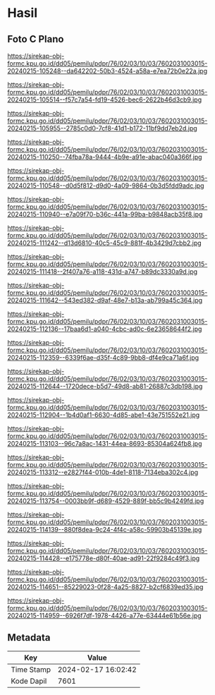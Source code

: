 # Hasil

## Foto C Plano

https://sirekap-obj-formc.kpu.go.id/dd05/pemilu/pdpr/76/02/03/10/03/7602031003015-20240215-105248--da642202-50b3-4524-a58a-e7ea72b0e22a.jpg

https://sirekap-obj-formc.kpu.go.id/dd05/pemilu/pdpr/76/02/03/10/03/7602031003015-20240215-105514--f57c7a54-fd19-4526-bec6-2622b46d3cb9.jpg

https://sirekap-obj-formc.kpu.go.id/dd05/pemilu/pdpr/76/02/03/10/03/7602031003015-20240215-105955--2785c0d0-7cf8-41d1-b172-11bf9dd7eb2d.jpg

https://sirekap-obj-formc.kpu.go.id/dd05/pemilu/pdpr/76/02/03/10/03/7602031003015-20240215-110250--74fba78a-9444-4b9e-a91e-abac040a366f.jpg

https://sirekap-obj-formc.kpu.go.id/dd05/pemilu/pdpr/76/02/03/10/03/7602031003015-20240215-110548--d0d5f812-d9d0-4a09-9864-0b3d5fdd9adc.jpg

https://sirekap-obj-formc.kpu.go.id/dd05/pemilu/pdpr/76/02/03/10/03/7602031003015-20240215-110940--e7a09f70-b36c-441a-99ba-b9848acb35f8.jpg

https://sirekap-obj-formc.kpu.go.id/dd05/pemilu/pdpr/76/02/03/10/03/7602031003015-20240215-111242--d13d6810-40c5-45c9-881f-4b3429d7cbb2.jpg

https://sirekap-obj-formc.kpu.go.id/dd05/pemilu/pdpr/76/02/03/10/03/7602031003015-20240215-111418--2f407a76-a118-431d-a747-b89dc3330a9d.jpg

https://sirekap-obj-formc.kpu.go.id/dd05/pemilu/pdpr/76/02/03/10/03/7602031003015-20240215-111642--543ed382-d9af-48e7-b13a-ab799a45c364.jpg

https://sirekap-obj-formc.kpu.go.id/dd05/pemilu/pdpr/76/02/03/10/03/7602031003015-20240215-112136--17baa6d1-a040-4cbc-ad0c-6e23658644f2.jpg

https://sirekap-obj-formc.kpu.go.id/dd05/pemilu/pdpr/76/02/03/10/03/7602031003015-20240215-112359--6339f6ae-d35f-4c89-9bb8-df4e9ca71a6f.jpg

https://sirekap-obj-formc.kpu.go.id/dd05/pemilu/pdpr/76/02/03/10/03/7602031003015-20240215-112644--1720dece-b5d7-49d8-ab81-26887c3db198.jpg

https://sirekap-obj-formc.kpu.go.id/dd05/pemilu/pdpr/76/02/03/10/03/7602031003015-20240215-112904--1b4d0af1-6630-4d85-abe1-43e751552e21.jpg

https://sirekap-obj-formc.kpu.go.id/dd05/pemilu/pdpr/76/02/03/10/03/7602031003015-20240215-113103--96c7a8ac-1431-44ea-8693-85304a624fb8.jpg

https://sirekap-obj-formc.kpu.go.id/dd05/pemilu/pdpr/76/02/03/10/03/7602031003015-20240215-113312--e2827f44-010b-4de1-8118-7134eba302c4.jpg

https://sirekap-obj-formc.kpu.go.id/dd05/pemilu/pdpr/76/02/03/10/03/7602031003015-20240215-113754--0003bb9f-d689-4529-889f-bb5c9b4249fd.jpg

https://sirekap-obj-formc.kpu.go.id/dd05/pemilu/pdpr/76/02/03/10/03/7602031003015-20240215-114139--880f8dea-9c24-4f4c-a58c-59903b45139e.jpg

https://sirekap-obj-formc.kpu.go.id/dd05/pemilu/pdpr/76/02/03/10/03/7602031003015-20240215-114428--e175778e-d80f-40ae-ad91-22f9284c49f3.jpg

https://sirekap-obj-formc.kpu.go.id/dd05/pemilu/pdpr/76/02/03/10/03/7602031003015-20240215-114651--85229023-0f28-4a25-8827-b2cf6839ed35.jpg

https://sirekap-obj-formc.kpu.go.id/dd05/pemilu/pdpr/76/02/03/10/03/7602031003015-20240215-114959--6926f7df-1978-4426-a77e-63444e61b56e.jpg


## Metadata

| Key        | Value               |
| ---------- | ------------------- |
| Time Stamp | 2024-02-17 16:02:42 |
| Kode Dapil | 7601                |



